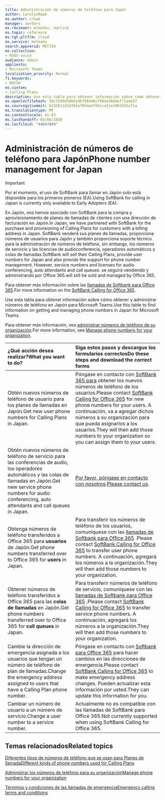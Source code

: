 ```yaml
---
title: Administración de números de teléfono para Japón
author: CarolynRowe
ms.author: crowe
manager: serdars
ms.reviewer: mikedav, davlick
ms.topic: reference
ms.tgt.pltfrm: cloud
ms.service: msteams
search.appverid: MET150
ms.collection:
- M365-voice
audience: Admin
appliesto:
- Microsoft Teams
localization_priority: Normal
f1.keywords:
- NOCSH
ms.custom:
- Calling Plans
description: Use esta tabla para obtener información sobre cómo obtener y administrar números de teléfono en Japón para Microsoft Teams.
ms.openlocfilehash: 50c3509d19041dbf08440c7484a384def71aee57
ms.sourcegitcommit: b143611d14765af054a4f84cca52e2003d35af1a
ms.translationtype: MT
ms.contentlocale: es-ES
ms.lasthandoff: 05/06/2020
ms.locfileid: "44047849"
---
```

# <a name="phone-number-management-for-japan"></a><span data-ttu-id="0b01c-103">Administración de números de teléfono para Japón</span><span class="sxs-lookup"><span data-stu-id="0b01c-103">Phone number management for Japan</span></span>

> [!IMPORTANT]
> <span data-ttu-id="0b01c-104">Por el momento, el uso de SoftBank para llamar en Japón solo está disponible para los primeros pioneros (EA).</span><span class="sxs-lookup"><span data-stu-id="0b01c-104">Using SoftBank for calling in Japan is currently only available to Early Adopters (EA).</span></span>

<span data-ttu-id="0b01c-105">En Japón, nos hemos asociado con SoftBank para la compra y aprovisionamiento de planes de llamadas de clientes con una dirección de facturación en Japón.</span><span class="sxs-lookup"><span data-stu-id="0b01c-105">In Japan, we have partnered with SoftBank for the purchase and provisioning of Calling Plans for customers with a billing address in Japan.</span></span> <span data-ttu-id="0b01c-106">SoftBank venderá sus planes de llamadas, proporciona números de usuarios para Japón y también proporciona soporte técnico para la administración de números de teléfono, sin embargo, los números de servicio y las licencias de audioconferencia, operadores automáticos y colas de llamadas.</span><span class="sxs-lookup"><span data-stu-id="0b01c-106">SoftBank will sell their Calling Plans, provide user numbers for Japan and also provide the support for phone number management, However, service numbers and licenses for audio conferencing, auto attendants and call queues.</span></span>  <span data-ttu-id="0b01c-107">se seguirá vendiendo y administrando por Office 365.</span><span class="sxs-lookup"><span data-stu-id="0b01c-107">will still be sold and managed by Office 365.</span></span>

<span data-ttu-id="0b01c-108">Para obtener más información sobre las [llamadas de Softbank para Office 365](https://aka.ms/SoftBankVoicePlan).</span><span class="sxs-lookup"><span data-stu-id="0b01c-108">For more information on the [SoftBank Calling for Office 365](https://aka.ms/SoftBankVoicePlan).</span></span>

<span data-ttu-id="0b01c-109">Use esta tabla para obtener información sobre cómo obtener y administrar números de teléfono en Japón para Microsoft Teams.</span><span class="sxs-lookup"><span data-stu-id="0b01c-109">Use this table to find information on getting and managing phone numbers in Japan for Microsoft Teams.</span></span>

<span data-ttu-id="0b01c-110">Para obtener más información, vea [administrar números de teléfono de su organización](manage-phone-numbers-for-your-organization.md).</span><span class="sxs-lookup"><span data-stu-id="0b01c-110">For more information, see  [Manage phone numbers for your organization](manage-phone-numbers-for-your-organization.md).</span></span>
  
|<span data-ttu-id="0b01c-111">**¿Qué acción desea realizar?**</span><span class="sxs-lookup"><span data-stu-id="0b01c-111">**What you want to do?**</span></span>|<span data-ttu-id="0b01c-112">**Siga estos pasos y descargue los formularios correctos**</span><span class="sxs-lookup"><span data-stu-id="0b01c-112">**Do these steps and download the correct forms**</span></span>|
|:-----|:-----|
|<span data-ttu-id="0b01c-113">Obtén nuevos números de teléfono de usuario para los planes de llamadas en Japón.</span><span class="sxs-lookup"><span data-stu-id="0b01c-113">Get new user phone numbers for Calling Plans in Japan.</span></span>|<span data-ttu-id="0b01c-114">Póngase en contacto con [SoftBank 365 para](https://aka.ms/SoftBankVoicePlan) obtener los nuevos números de teléfono de los usuarios.</span><span class="sxs-lookup"><span data-stu-id="0b01c-114">Please contact [SoftBank Calling for Office 365](https://aka.ms/SoftBankVoicePlan) for new phone numbers for your users.</span></span> <span data-ttu-id="0b01c-115">A continuación, va a agregar dichos números a su organización para que pueda asignarlos a los usuarios.</span><span class="sxs-lookup"><span data-stu-id="0b01c-115">They will then add those numbers to your organization so you can assign them to your users.</span></span> <br/>
|<span data-ttu-id="0b01c-116">Obtén nuevos números de teléfono de servicio para las conferencias de audio, los operadores automáticos y las colas de llamadas en Japón.</span><span class="sxs-lookup"><span data-stu-id="0b01c-116">Get new service phone numbers for audio conferencing, auto attendants and call queues in Japan.</span></span>|<span data-ttu-id="0b01c-117">[Por favor, póngase en contacto con nosotros](mailto:ptnapac@microsoft.com).</span><span class="sxs-lookup"><span data-stu-id="0b01c-117">[Please contact us](mailto:ptnapac@microsoft.com).</span></span>|
|<span data-ttu-id="0b01c-118">Obtenga números de teléfono transferidos a Office 365 para **usuarios** de Japón.</span><span class="sxs-lookup"><span data-stu-id="0b01c-118">Get phone numbers transferred over to Office 365 for **users** in Japan.</span></span>|<span data-ttu-id="0b01c-119">Para transferir los números de teléfono de los usuarios, comuníquese con las [llamadas de Softbank para Office 365](https://aka.ms/SoftBankVoicePlan) .</span><span class="sxs-lookup"><span data-stu-id="0b01c-119">Please contact [SoftBank Calling for Office 365](https://aka.ms/SoftBankVoicePlan) to transfer user phone numbers.</span></span> <span data-ttu-id="0b01c-120">A continuación, agregará los números a la organización.</span><span class="sxs-lookup"><span data-stu-id="0b01c-120">They will then add those numbers to your organization.</span></span>  <br/> |
|<span data-ttu-id="0b01c-121">Obtener números de teléfono transferidos a Office 365 para las **colas de llamadas** en Japón.</span><span class="sxs-lookup"><span data-stu-id="0b01c-121">Get phone numbers transferred over to Office 365 for **call queues** in Japan.</span></span>|<span data-ttu-id="0b01c-122">Para transferir números de teléfono de servicio, comuníquese con las [llamadas de Softbank para Office 365](https://aka.ms/SoftBankVoicePlan) .</span><span class="sxs-lookup"><span data-stu-id="0b01c-122">Please contact [SoftBank Calling for Office 365](https://aka.ms/SoftBankVoicePlan) to transfer service phone numbers.</span></span> <span data-ttu-id="0b01c-123">A continuación, agregará los números a la organización.</span><span class="sxs-lookup"><span data-stu-id="0b01c-123">They will then add those numbers to your organization.</span></span>|
|<span data-ttu-id="0b01c-124">Cambie la dirección de emergencia asignada a los usuarios que tengan un número de teléfono de plan de llamadas.</span><span class="sxs-lookup"><span data-stu-id="0b01c-124">Change the emergency address assigned to users that have a Calling Plan phone number.</span></span>|<span data-ttu-id="0b01c-125">Póngase en contacto con [Softbank para Office 365](https://aka.ms/SoftBankVoicePlan) para hacer cambios en las direcciones de emergencia.</span><span class="sxs-lookup"><span data-stu-id="0b01c-125">Please contact [SoftBank Calling for Office 365](https://aka.ms/SoftBankVoicePlan) to make emergency address changes.</span></span> <span data-ttu-id="0b01c-126">Pueden actualizar esta información por usted.</span><span class="sxs-lookup"><span data-stu-id="0b01c-126">They can update this information for you.</span></span>|
|<span data-ttu-id="0b01c-127">Cambiar un número de usuario a un número de servicio.</span><span class="sxs-lookup"><span data-stu-id="0b01c-127">Change a user number to a service number.</span></span> |<span data-ttu-id="0b01c-128">Actualmente no es compatible con las llamadas de SoftBank para Office 365.</span><span class="sxs-lookup"><span data-stu-id="0b01c-128">Not currently supported when using SoftBank Calling for Office 365.</span></span>

## <a name="related-topics"></a><span data-ttu-id="0b01c-129">Temas relacionados</span><span class="sxs-lookup"><span data-stu-id="0b01c-129">Related topics</span></span>

[<span data-ttu-id="0b01c-130">Diferentes tipos de números de teléfono que se usan para Planes de llamada</span><span class="sxs-lookup"><span data-stu-id="0b01c-130">Different kinds of phone numbers used for Calling Plans</span></span>](../different-kinds-of-phone-numbers-used-for-calling-plans.md)

[<span data-ttu-id="0b01c-131">Administrar los números de teléfono para su organización</span><span class="sxs-lookup"><span data-stu-id="0b01c-131">Manage phone numbers for your organization</span></span>](manage-phone-numbers-for-your-organization.md)

[<span data-ttu-id="0b01c-132">Términos y condiciones de las llamadas de emergencia</span><span class="sxs-lookup"><span data-stu-id="0b01c-132">Emergency calling terms and conditions</span></span>](../emergency-calling-terms-and-conditions.md)
